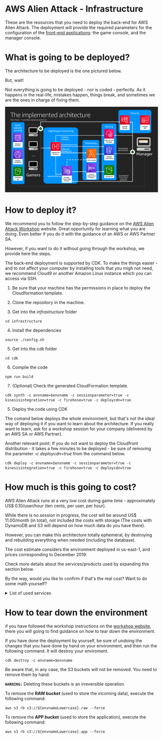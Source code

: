 # AWS Alien Attack - Infrastructure

These are the resources that you need to deploy the back-end for AWS Alien Attack. The deployment will provide the required parameters for the configuration of the [front-end applications](./../application): the game console, and the manager console.

# What is going to be deployed?

The architecture to be deployed is the one pictured below. 

But, wait! 

Not everything is going to be deployed - nor is coded - perfectly. As it happens in the real-life, mistakes happen, things break, and sometimes we are the ones in charge of fixing them.

![Markdown preferences pane](./images/alienattack.architecture.png)

# How to deploy it?

We recommend you to follow the step-by-step guidance on the [AWS Alien Attack Workshop](https://alienattack.workshop.aws) website. Great opportunity for learning what you are doing. Even better if you do it with the guidance of an AWS or AWS Partner SA. 

However, if you want to do it without going through the workshop, we provide here the steps.

The back-end deployment is supported by CDK. To make the things easier - and to not affect your computer by installing tools that you migh not need, we recommend Cloud9 or another Amazon Linux instance which you can access via SSH.


1. Be sure that your machine has the permissions in place to deploy the Cloudformation template.

2. Clone the repository in the machine.

3. Get into the *infrastructure* folder

~~~
cd infrastructure
~~~

4. Install the dependencies

~~~
source ./config.sh
~~~

5. Get into the *cdk* folder

~~~
cd cdk
~~~

6. Compile the code

~~~
npm run build
~~~

7. (Optional) Check the generated CloudFormation template.

~~~
cdk synth -c envname=$envname -c sessionparameter=true -c kinesisintegration=true -c firehose=true -c deploycdn=true
~~~

5. Deploy the code using CDK

The comand below deploys the whole environment, but that's not the ideal way of deploying it if you want to learn about the architecture. If you really want to learn, ask for a workshop session for your company (delivered by an AWS SA or AWS Partner).

Another relevant point: If you do not want to deploy the Cloudfront distribution - it takes a few minutes to be deployed - be sure of removing the parameter *-c deploycdn=true* from the command below.

~~~
cdk deploy -c envname=$envname -c sessionparameter=true -c kinesisintegration=true -c firehose=true -c deploycdn=true
~~~


# How much is this going to cost?

AWS Alien Attack runs at a very low cost during game time - approximately US$ 0.10/user/hour (ten cents, per user, per hour).

While there is no session in progress, the cost will be around US$ 11.00/month (in total), not included the costs with storage (The costs with DynamoDB and S3 will depend on how much data do you have there). 

However, you can make this architecture totally ephemeral, by destroying and rebuilding everything when needed (including the database).

The cost estimate considers the environment deployed in us-east-1, and prices corresponding to December 2019.

Check more details about the services/products used by expanding this section below.

By the way, would you like to confirm if that's the real cost? Want to do some math yourself?

<details><summary>List of used services
</summary>

* **CDK**: AWS Alien Attack was built using CDK for the infrastructure deployment. To know more about CDK, check [what is CDK](https://docs.aws.amazon.com/CDK/latest/userguide/what-is.html), and visit its [github repository](https://github.com/awslabs/aws-cdk). Also, take some time to explore this [workshop](https://cdkworkshop.com/).
* **Cloud9**: Cloud9 it will be your "development environment". To know more about Cloud9, including pricing, click [here](https://aws.amazon.com/cloud9/). Cloud9 provides free tier.
* **Amazon Cognito**: Cognito is the service that we are using to provide identification and authentication services to AWS Alien Attack. To know more about Cognito, including pricing, click [here](https://aws.amazon.com/cognito/). Cognito provides free tier.
* **Amazon Identity and Access Management (IAM)**: IAM is a service that allows ytou to create and manage acess to AWS resources, and for Alien Attack we are using roles and polices alongside Cognito to provide the proper authorizations to the users. So, with Cognito and IAM, we cover identification, authentication, and authorization using RBAC (Role-Based Access Control). To learn more about IAM, go [here](https://aws.amazon.com/iam/). IAM is free.
* **Amazon S3**: S3 is used to host the website and to store the raw incoming data for analytics purposes. Read more about it [here](https://aws.amazon.com/s3/). S3 provides free tier.
* **Amazon API Gateway**: API Gateway will be the interface between the gamer and the back-end. To know more about it, go [here](https://aws.amazon.com/api-gateway/). API Gateway provides free tier.
* **AWS Lambda**: Lambda is the foundation for our processing layer. It allows you to run code without having to provision servers. To know more about it go [here](https://aws.amazon.com/lambda/). Lambda provides free tier.
* **Amazon Kinesis Data Stream**: Is the service that we use for ingesting streaming data. To know more about Kinesis Data Stream, including pricing, click [here](https://aws.amazon.com/kinesis/data-streams/). Kinesis Data Streams *has not free tier* , but the cost for this application, for 1 user, the cost associated to Kinesis Data Streams it will be of 1 cent per hour approximately.
* **Amazon Kinesis Data Firehose**: Amazon Kinesis Data Firehose is the easiest way to load streaming data into data stores and analytics tools. It can capture, transform, and load streaming data into Amazon S3, Amazon Redshift, Amazon Elasticsearch Service, and Splunk, enabling near real-time analytics with existing business intelligence tools and dashboards you’re already using today.  We are using it to drop data from Kinesis Data Streams to To know more about Kinesis Data Firehose, including pricing, click [here](https://aws.amazon.com/kinesis/data-firehose/). Kinesis Data Firehose *has not free tier* , but the cost for testing this application will be neglectable. Check the pricing model to learn more.
* **Amazon DynamoDB**: Is the database that we are using to store the scoreboard data for the game sessions. Amazon DynamoDB is s a key-value and document database that delivers single-digit millisecond performance at any scale. It's a fully managed, multiregion, multimaster database with built-in security, backup and restore, and in-memory caching for internet-scale applications. DynamoDB can handle more than 10 trillion requests per day and support peaks of more than 20 million requests per second. DynamoDB provides free tier, and we will be running under it for Alien Attack. To learn more about it, visit [this link](https://aws.amazon.com/dynamodb/).
* **AWS Systems Manager**: Systems Manager provides a unified user interface so you can view operational data from multiple AWS services and allows you to automate operational tasks across your AWS resources. We are using the [Parameter Store](https://aws.amazon.com/systems-manager/features/#Parameter_Store) feature of Systems Manager, which provides a centralized store to manage your configuration data, whether plain-text data such as database strings or secrets such as passwords. To know more about Systems Manager, including pricing, click [here](https://aws.amazon.com/systems-manager/).  Parameter store is free.
* At the *programming* side, we are using [AWS SDK for Javascript in the Browser](https://aws.amazon.com/sdk-for-browser/) and [AWS SDK for node](https://aws.amazon.com/sdk-for-node-js/). Alien Attack was not developed using the best practices, exaclty because one of the workshops is about fixing it and applying the best practices for programming and DevSecOps.
</details>

# How to tear down the environment

if you have followed the workshop instructions on the [workshop website](https://alienattack.workshop.aws), there you will going to find guidance on how to tear down the environment.  

If you have done the deployment by yourself, be sure of undoing the changes that you have done by hand on your environment, and then run the following command. It will destroy your enviroment.

~~~
cdk destroy -c envname=$envname
~~~

Be aware that, in any case, the S3 buckets will not be removed. You need to remove them by hand.

**`WARNING:`** Deleting these buckets is an irreversible operation. 

To remove the **RAW bucket** (used to store the incoming data), execute the following command:
~~~
aws s3 rb s3://${envnameLowercase}.raw --force
~~~

To remove the **APP bucket** (used to store the application), execute the following command:
~~~
aws s3 rb s3://${envnameLowercase}.app --force
~~~